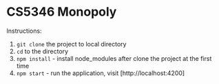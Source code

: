 # CS5346 Monopoly

Instructions:
1. `git clone` the project to local directory
2. `cd` to the directory
3. `npm install` - install node_modules after clone the project at the first time
4. `npm start` - run the application, visit [http://localhost:4200]
